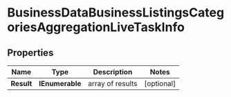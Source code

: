 # BusinessDataBusinessListingsCategoriesAggregationLiveTaskInfo


## Properties

| Name | Type | Description | Notes |
|------------ | ------------- | ------------- | -------------|
**Result** | **IEnumerable<BusinessDataBusinessListingsCategoriesAggregationLiveResultInfo>** | array of results |[optional]|
